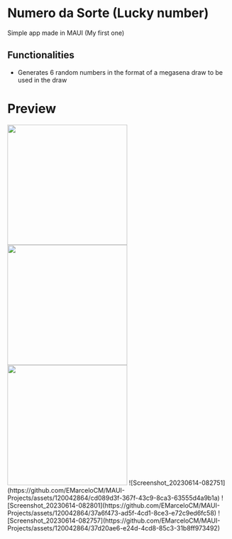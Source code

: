 # Numero da Sorte (Lucky number)
Simple app made in MAUI (My first one)
## Functionalities
  - Generates 6 random numbers in the format of a megasena draw to be used in the draw
# Preview
<img src = "https://github.com/EMarceloCM/MAUI-Projects/assets/120042864/cd089d3f-367f-43c9-8ca3-63555d4a9b1a" style="width: 270px; height: auto;">
</img>
<img src = "https://github.com/EMarceloCM/MAUI-Projects/assets/120042864/37a6f473-ad5f-4cd1-8ce3-e72c9ed6fc58" style="width: 270px; height: auto;">
</img>
<img src = "https://github.com/EMarceloCM/MAUI-Projects/assets/120042864/37a6f473-ad5f-4cd1-8ce3-e72c9ed6fc58" style="width: 270px; height: auto;">
</img>
![Screenshot_20230614-082751](https://github.com/EMarceloCM/MAUI-Projects/assets/120042864/cd089d3f-367f-43c9-8ca3-63555d4a9b1a)
![Screenshot_20230614-082801](https://github.com/EMarceloCM/MAUI-Projects/assets/120042864/37a6f473-ad5f-4cd1-8ce3-e72c9ed6fc58)
![Screenshot_20230614-082757](https://github.com/EMarceloCM/MAUI-Projects/assets/120042864/37d20ae6-e24d-4cd8-85c3-31b8ff973492)

